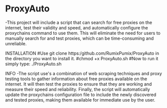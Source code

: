 # ProxyAuto



-This project will include a script that can search for free proxies on the internet,
test their validity and speed, and automatically configure the proxychains command to use them.
This will eliminate the need for users to manually search for and test proxies, which can be time-consuming and unreliable.

INSTALLATION 
#Use git clone https:/github.com/RumixPumix/ProxyAuto in the directory you want to install it.
#chmod +x ProxyAuto.sh
#Now to run it simply type: ./ProxyAuto.sh

INFO
-The script use's a combination of web scraping techniques and proxy testing tools to gather information about free proxies available on the internet.
It will then test the proxies to ensure that they are working and measure their speed and reliability. 
Finally, the script will automatically update the proxychains configuration file to include the newly discovered and tested proxies, making them available for immediate use by the user.
